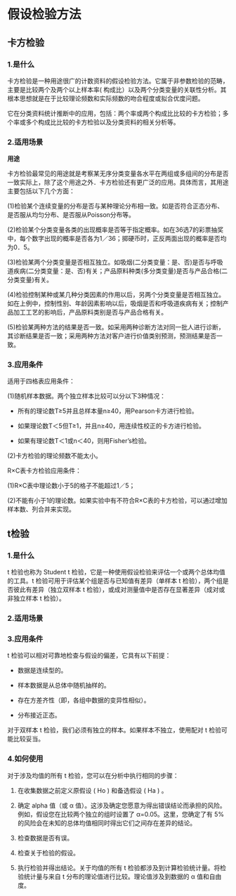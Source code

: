 # 假设检验方法

## 卡方检验

### 1.是什么

卡方检验是一种用途很广的计数资料的假设检验方法。它属于非参数检验的范畴，主要是比较两个及两个以上样本率( 构成比）以及两个分类变量的关联性分析。其根本思想就是在于比较理论频数和实际频数的吻合程度或拟合优度问题。

它在分类资料统计推断中的应用，包括：两个率或两个构成比比较的卡方检验；多个率或多个构成比比较的卡方检验以及分类资料的相关分析等。

### 2.适用场景

**用途**

卡方检验最常见的用途就是考察某无序分类变量各水平在两组或多组间的分布是否一致实际上，除了这个用途之外．卡方检验还有更广泛的应用。具体而言，其用途主要包括以下几个方面：

(1)检验某个连续变量的分布是否与某种理论分布相一致。如是否符合正态分布、是否服从均匀分布、是否服从Poisson分布等。

(2)检验某个分类变量各类的出现概率是否等于指定概率。如在36选7的彩票抽奖中，每个数字出现的概率是否各为1／36；掷硬币时，正反两面出现的概率是否均为0．5。

(3)检验某两个分类变量是否相互独立。如吸烟(二分类变量：是、否)是否与呼吸道疾病(二分类变量：是、否)有关；产品原料种类(多分类变量)是否与产品合格(二分类变量)有关。

(4)检验控制某种或某几种分类因素的作用以后，另两个分类变量是否相互独立。如在上例中，控制性别、年龄因素影响以后，吸烟是否和呼吸道疾病有关；控制产品加工工艺的影响后，产品原料类别是否与产品合格有关。

(5)检验某两种方法的结果是否一致。如采用两种诊断方法对同一批人进行诊断，其诊断结果是否一致；采用两种方法对客户进行价值类别预测，预测结果是否一致。


### 3.应用条件

适用于四格表应用条件：

(1)随机样本数据。两个独立样本比较可以分以下3种情况：

- 所有的理论数T≥5并且总样本量n≥40，用Pearson卡方进行检验。

- 如果理论数T＜5但T≥1，并且n≥40，用连续性校正的卡方进行检验。

- 如果有理论数T＜1或n＜40，则用Fisher’s检验。

(2)卡方检验的理论频数不能太小。


R×C表卡方检验应用条件：

(1)R×C表中理论数小于5的格子不能超过1／5；

(2)不能有小于1的理论数。如果实验中有不符合R×C表的卡方检验，可以通过增加样本数、列合并来实现。


## t检验

### 1.是什么

t 检验也称为 Student t 检验，它是一种使用假设检验来评估一个或两个总体均值的工具。t 检验可用于评估某个组是否与已知值有差异（单样本 t 检验），两个组是否彼此有差异（独立双样本 t 检验），或成对测量值中是否存在显著差异（成对或非独立样本 t 检验）。


### 2.适用场景


### 3.应用条件

t 检验可以相对可靠地检查与假设的偏差，它具有以下前提：

- 数据是连续型的。

- 样本数据是从总体中随机抽样的。

- 存在方差齐性（即，各组中数据的变异性相似）。

- 分布接近正态。

对于双样本 t 检验，我们必须有独立的样本。如果样本不独立，使用配对 t 检验可能比较妥当。


### 4.如何使用

对于涉及均值的所有 t 检验，您可以在分析中执行相同的步骤：

1. 在收集数据之前定义原假设 ( Ho ) 和备选假设 ( Ha ) 。

2. 确定 alpha 值（或 α 值）。这涉及确定您愿意为得出错误结论而承担的风险。例如，假设您在比较两个独立的组时设置了 α=0.05。这里，您确定了有 5% 的风险会在未知的总体均值相同时得出它们之间存在差异的结论。

3. 检查数据是否有误。

4. 检查关于检验的假设。

5. 执行检验并得出结论。关于均值的所有 t 检验都涉及到计算检验统计量。将检验统计量与来自 t 分布的理论值进行比较。理论值涉及到数据的 α 值和自由度。
